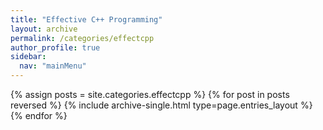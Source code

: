 ```yaml
---
title: "Effective C++ Programming"
layout: archive
permalink: /categories/effectcpp
author_profile: true
sidebar:
  nav: "mainMenu"
---
```


{% assign posts = site.categories.effectcpp %}
{% for post in posts reversed %} {% include archive-single.html type=page.entries_layout %} {% endfor %}